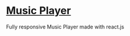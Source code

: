# [Music Player](https://mehrdadq.github.io/Music-Player/)

Fully responsive Music Player made with react.js

